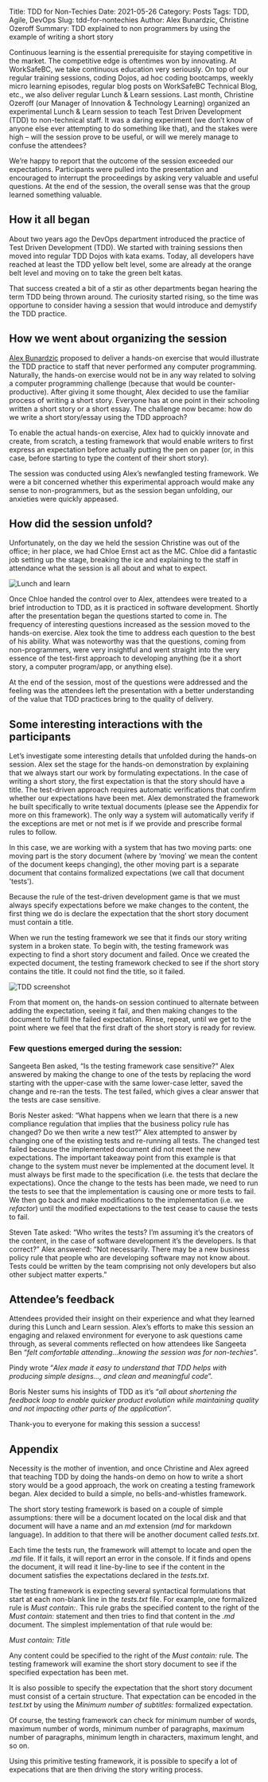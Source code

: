 Title: TDD for Non-Techies
Date: 2021-05-26
Category: Posts
Tags: TDD, Agile, DevOps
Slug: tdd-for-nontechies
Author: Alex Bunardzic, Christine Ozeroff
Summary: TDD explained to non programmers by using the example of writing a short story

Continuous learning is the essential prerequisite for staying competitive in the market. The competitive edge is oftentimes won by innovating. At WorkSafeBC, we take continuous education very seriously. On top of our regular training sessions, coding Dojos, ad hoc coding bootcamps, weekly micro learning episodes, regular blog posts on WorkSafeBC Technical Blog, etc., we also deliver regular Lunch & Learn sessions.
Last month, Christine Ozeroff (our Manager of Innovation & Technology Learning) organized an experimental Lunch & Learn session to teach Test Driven Development (TDD) to non-technical staff. It was a daring experiment (we don’t know of anyone else ever attempting to do something like that), and the stakes were high – will the session prove to be useful, or will we merely manage to confuse the attendees?

We’re happy to report that the outcome of the session exceeded our expectations. Participants were pulled into the presentation and encouraged to interrupt the proceedings by asking very valuable and useful questions. At the end of the session, the overall sense was that the group learned something valuable.
 
## How it all began
 
About two years ago the DevOps department introduced the practice of Test Driven Development (TDD). We started with training sessions then moved into regular TDD Dojos with kata exams. Today, all developers have reached at least the TDD yellow belt level, some are already at the orange belt level and moving on to take the green belt katas.

That success created a bit of a stir as other departments began hearing the term TDD being thrown around. The curiosity started rising, so the time was opportune to consider having a session that would introduce and demystify the TDD practice.
 
## How we went about organizing the session
 
[Alex Bunardzic](https://wsbctechnicalblog.github.io/author/alex-bunardzic.html) proposed to deliver a hands-on exercise that would illustrate the TDD practice to staff that never performed any computer programming. Naturally, the hands-on exercise would not be in any way related to solving a computer programming challenge (because that would be counter-productive). After giving it some thought, Alex decided to use the familiar process of writing a short story. Everyone has at one point in their schooling written a short story or a short essay. The challenge now became: how do we write a short story/essay using the TDD approach?

To enable the actual hands-on exercise, Alex had to quickly innovate and create, from scratch, a testing framework that would enable writers to first express an expectation before actually putting the pen on paper (or, in this case, before starting to type the content of their short story).

The session was conducted using Alex’s newfangled testing framework. We were a bit concerned whether this experimental approach would make any sense to non-programmers, but as the session began unfolding, our anxieties were quickly appeased.
 
## How did the session unfold?
 
Unfortunately, on the day we held the session Christine was out of the office; in her place, we had Chloe Ernst act as the MC. Chloe did a fantastic job setting up the stage, breaking the ice and explaining to the staff in attendance what the session is all about and what to expect.

![Lunch and learn](/images/Lunchnlearn.png)

Once Chloe handed the control over to Alex, attendees were treated to a brief introduction to TDD, as it is practiced in software development. Shortly after the presentation began the questions started to come in. The frequency of interesting questions increased as the session moved to the hands-on exercise.
Alex took the time to address each question to the best of his ability. What was noteworthy was that the questions, coming from non-programmers, were very insightful and went straight into the very essence of the test-first approach to developing anything (be it a short story, a computer program/app, or anything else).

At the end of the session, most of the questions were addressed and the feeling was the attendees left the presentation with a better understanding of the value that TDD practices bring to the quality of delivery.
 
## Some interesting interactions with the participants
 
Let’s investigate some interesting details that unfolded during the hands-on session. Alex set the stage for the hands-on demonstration by explaining that we always start our work by formulating expectations. In the case of writing a short story, the first expectation is that the story should have a title.
The test-driven approach requires automatic verifications that confirm whether our expectations have been met. Alex demonstrated the framework he built specifically to write textual documents (please see the Appendix for more on this framework). The only way a system will automatically verify if the exceptions are met or not met is if we provide and prescribe formal rules to follow.

In this case, we are working with a system that has two moving parts: one moving part is the story document (where by ‘moving’ we mean the content of the document keeps changing), the other moving part is a separate document that contains formalized expectations (we call that document 'tests').

Because the rule of the test-driven development game is that we must always specify expectations before we make changes to the content, the first thing we do is declare the expectation that the short story document must contain a title.

When we run the testing framework we see that it finds our story writing system in a broken state. To begin with, the testing framework was expecting to find a short story document and failed. Once we created the expected document, the testing framework checked to see if the short story contains the title. It could not find the title, so it failed.

![TDD screenshot](/images/tddscreenshot.png)

From that moment on, the hands-on session continued to alternate between adding the expectation, seeing it fail, and then making changes to the document to fulfill the failed expectation. Rinse, repeat, until we get to the point where we feel that the first draft of the short story is ready for review.

### Few questions emerged during the session:

Sangeeta Ben asked, “Is the testing framework case sensitive?” Alex answered by making the change to one of the tests by replacing the word starting with the upper-case with the same lower-case letter, saved the change and re-ran the tests. The test failed, which gives a clear answer that the tests are case sensitive.

Boris Nester asked: “What happens when we learn that there is a new compliance regulation that implies that the business policy rule has changed? Do we then write a new test?” Alex attempted to answer by changing one of the existing tests and re-running all tests. The changed test failed because the implemented document did not meet the new expectations. The important takeaway point from this example is that change to the system must never be implemented at the document level. It must always be first made to the specification (i.e. the tests that declare the expectations). Once the change to the tests has been made, we need to run the tests to see that the implementation is causing one or more tests to fail. We then go back and make modifications to the implementation (i.e. we _refactor_) until the modified expectations to the test cease to cause the tests to fail.

Steven Tate asked: “Who writes the tests? I’m assuming it’s the creators of the content, in the case of software development it’s the developers. Is that correct?” Alex answered: “Not necessarily. There may be a new business policy rule that people who are developing software may not know about. Tests could be written by the team comprising not only developers but also other subject matter experts.”

## Attendee’s feedback
 
Attendees provided their insight on their experience and what they learned during this Lunch and Learn session.  Alex’s efforts to make this session an engaging and relaxed environment for everyone to ask questions came through, as several comments reflected on how attendees like Sangeeta Ben “_felt comfortable attending...knowing the session was for non-techies_”. 

Pindy wrote “_Alex made it easy to understand that TDD helps with producing simple designs…, and clean and meaningful code_”.

Boris Nester sums his insights of TDD as it’s “_all about shortening the feedback loop to enable quicker product evolution while maintaining quality and not impacting other parts of the application_”.

Thank-you to everyone for making this session a success!

## Appendix

Necessity is the mother of invention, and once Christine and Alex agreed that teaching TDD by doing the hands-on demo on how to write a short story would be a good approach, the work on creating a testing framework began. Alex decided to build a simple, no bells-and-whistles framework.

The short story testing framework is based on a couple of simple assumptions: there will be a document located on the local disk and that document will have a name and an _md_ extension (_md_ for markdown language). In addition to that there will be another document called _tests.txt_.

Each time the tests run, the framework will attempt to locate and open the _.md_ file. If it fails, it will report an error in the console. If it finds and opens the document, it will read it line-by-line to see if the content in the document satisfies the expectations declared in the _tests.txt_.

The testing framework is expecting several syntactical formulations that start at each non-blank line in the _tests.txt_ file. For example, one formalized rule is _Must contain:_. This rule grabs the specified content to the right of the _Must contain:_ statement and then tries to find that content in the _.md_ document. The simplest implementation of that rule would be:

_Must contain: Title_

Any content could be specified to the right of the _Must contain:_ rule. The testing framework will examine the short story document to see if the specified expectation has been met.

It is also possible to specify the expectation that the short story document must consist of a certain structure. That expectation can be encoded in the _test.txt_ by using the _Minimum number of subtitles:_ formalized expectation.

Of course, the testing framework can check for minimum number of words, maximum number of words, minimum number of paragraphs, maximum number of paragraphs, minimum length in characters, maximum lenght, and so on.

Using this primitive testing framework, it is possible to specify a lot of expecations that are then driving the story writing process.